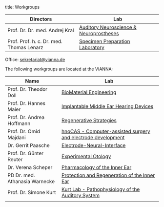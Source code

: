 title: Workgroups

|                Directors                 |                                  Lab                                  |
|------------------------------------------|-----------------------------------------------------------------------|
| Prof. Dr. Dr. med. Andrej Kral           | [Auditory Neuroscience & Neuroprostheses](01_workgroups/ag-kral.html) |
| Prof. Prof. h. c. Dr. med. Thomas Lenarz | [Specimen Preparation Laboratory](01_workgroups/lenarz.html)          |

Office: <sekretariat@vianna.de>

The following workgroups are located at the VIANNA:

|              Name              |                                            Lab                                             |
|--------------------------------|--------------------------------------------------------------------------------------------|
| Prof. Dr. Theodor Doll         | [BioMaterial Engineering](01_workgroups/doll.html)                                         |
| Prof. Dr. Hannes Maier         | [Implantable Middle Ear Hearing Devices](01_workgroups/maier.html)                         |
| Prof. Dr. Andrea Hoffmann      | [Regenerative Strategies](01_workgroups/hoffmann.html)                                     |
| Prof. Dr. Omid Majdani       	 | [hnoCAS - Computer-assisted surgery and electrode development](01_workgroups/majdani.html) |
| Dr. Gerrit Paasche             | [Electrode-Neural-Interface](01_workgroups/paasche.html)                                   |
| Prof. Dr. Günter Reuter        | [Experimental Otology](01_workgroups/reuter.html)                                          |
| Dr. Verena Scheper             | [Pharmacology of the Inner Ear](01_workgroups/scheper.html)                                |
| PD Dr. med. Athanasia Warnecke | [Protection and Regeneration of the Inner Ear](01_workgroups/warnecke.html)                |
| Prof. Dr. Simone Kurt          | [Kurt Lab - Pathophysiology of the Auditory System](01_workgroups/kurt)                    |
|                                |                                                                                            |

